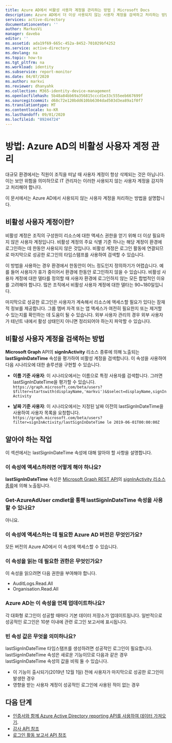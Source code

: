 ```yaml
---
title: Azure AD에서 비활성 사용자 계정을 관리하는 방법 | Microsoft Docs
description: Azure AD에서 더 이상 사용되지 않는 사용자 계정을 검색하고 처리하는 방법을 알아봅니다.
services: active-directory
documentationcenter: ''
author: MarkusVi
manager: daveba
editor: ''
ms.assetid: ada19f69-665c-452a-8452-701029bf4252
ms.service: active-directory
ms.devlang: na
ms.topic: how-to
ms.tgt_pltfrm: na
ms.workload: identity
ms.subservice: report-monitor
ms.date: 04/07/2020
ms.author: markvi
ms.reviewer: dhanyahk
ms.collection: M365-identity-device-management
ms.openlocfilehash: 5b48a84bb69a356815cccd1e33c555eeb667699f
ms.sourcegitcommit: d68c72e120bdd610bb6304dad503d3ea89a1f0f7
ms.translationtype: MT
ms.contentlocale: ko-KR
ms.lasthandoff: 09/01/2020
ms.locfileid: "89244724"
---
```

# <a name="how-to-manage-inactive-user-accounts-in-azure-ad"></a>방법: Azure AD의 비활성 사용자 계정 관리

대규모 환경에서는 직원이 조직을 떠날 때 사용자 계정이 항상 삭제되는 것은 아닙니다. 이는 보안 위험을 의미하므로 IT 관리자는 이러한 사용되지 않는 사용자 계정을 감지하고 처리해야 합니다.

이 문서에서는 Azure AD에서 사용되지 않는 사용자 계정을 처리하는 방법을 설명합니다. 

## <a name="what-are-inactive-user-accounts"></a>비활성 사용자 계정이란?

비활성 계정은 조직의 구성원이 리소스에 대한 액세스 권한을 얻기 위해 더 이상 필요하지 않은 사용자 계정입니다. 비활성 계정의 주요 식별 기준 하나는 해당 계정이 환경에 로그인하는 데 한동안 사용되지 않은 것입니다. 비활성 계정은 로그인 활동에 연결되므로 마지막으로 성공한 로그인의 타임스탬프를 사용하여 검색할 수 있습니다. 

이 방법을 사용하는 경우 환경에서 한동안이 어느 정도인지 정의하기가 어렵습니다. 예를 들어 사용자가 휴가 중이어서 환경에 한동안 로그인하지 않을 수 있습니다. 비활성 사용자 계정에 대한 델타를 정의할 때 사용자 환경에 로그인하지 않는 모든 합법적인 이유를 고려해야 합니다. 많은 조직에서 비활성 사용자 계정에 대한 델타는 90~180일입니다. 

마지막으로 성공한 로그인은 사용자가 계속해서 리소스에 액세스할 필요가 있다는 잠재적 정보를 제공합니다.  그룹 멤버 자격 또는 앱 액세스가 여전히 필요한지 또는 제거할 수 있는지를 확인하는 데 도움이 될 수 있습니다. 외부 사용자 관리의 경우 외부 사용자가 테넌트 내에서 활성 상태인지 아니면 정리되어야 하는지 파악할 수 있습니다. 

    
## <a name="how-to-detect-inactive-user-accounts"></a>비활성 사용자 계정을 검색하는 방법

**Microsoft Graph** API의 **signInActivity** 리소스 종류에 의해 노출되는 **lastSignInDateTime** 속성을 평가하여 비활성 계정을 검색합니다. 이 속성을 사용하여 다음 시나리오에 대한 솔루션을 구현할 수 있습니다.

- **이름 기준 사용자**: 이 시나리오에서는 이름으로 특정 사용자를 검색합니다. 그러면 lastSignInDateTime을 평가할 수 있습니다. `https://graph.microsoft.com/beta/users?$filter=startswith(displayName,'markvi')&$select=displayName,signInActivity`

- **날짜 기준 사용자**: 이 시나리오에서는 지정된 날짜 이전의 lastSignInDateTime을 사용하여 사용자 목록을 요청합니다. `https://graph.microsoft.com/beta/users?filter=signInActivity/lastSignInDateTime le 2019-06-01T00:00:00Z`






## <a name="what-you-need-to-know"></a>알아야 하는 작업

이 섹션에서는 lastSignInDateTime 속성에 대해 알아야 할 사항을 설명합니다.

### <a name="how-can-i-access-this-property"></a>이 속성에 액세스하려면 어떻게 해야 하나요?

**lastSignInDateTime** 속성은 [Microsoft Graph REST API](/graph/overview?view=graph-rest-beta#whats-in-microsoft-graph)의 [signInActivity 리소스 종류](/graph/api/resources/signinactivity?view=graph-rest-beta)에 의해 노출됩니다.   

### <a name="is-the-lastsignindatetime-property-available-through-the-get-azureaduser-cmdlet"></a>Get-AzureAdUser cmdlet을 통해 lastSignInDateTime 속성을 사용할 수 있나요?

아니요.

### <a name="what-edition-of-azure-ad-do-i-need-to-access-the-property"></a>이 속성에 액세스하는 데 필요한 Azure AD 버전은 무엇인가요?

모든 버전의 Azure AD에서 이 속성에 액세스할 수 있습니다.

### <a name="what-permission-do-i-need-to-read-the-property"></a>이 속성을 읽는 데 필요한 권한은 무엇인가요?

이 속성을 읽으려면 다음 권한을 부여해야 합니다. 

- AuditLogs.Read.All
- Organisation.Read.All  


### <a name="when-does-azure-ad-update-the-property"></a>Azure AD는 이 속성을 언제 업데이트하나요?

각 대화형 로그인이 성공할 때마다 기본 데이터 저장소가 업데이트됩니다. 일반적으로 성공적인 로그인은 10분 이내에 관련 로그인 보고서에 표시됩니다.
 

### <a name="what-does-a-blank-property-value-mean"></a>빈 속성 값은 무엇을 의미하나요?

lastSignInDateTime 타임스탬프를 생성하려면 성공적인 로그인이 필요합니다. lastSignInDateTime 속성은 새로운 기능이므로 다음과 같은 경우 lastSignInDateTime 속성의 값을 비워 둘 수 있습니다.

- 이 기능이 출시되기(2019년 12월 1일) 전에 사용자가 마지막으로 성공한 로그인이 발생한 경우
- 영향을 받는 사용자 계정이 성공적인 로그인에 사용된 적이 없는 경우

## <a name="next-steps"></a>다음 단계

* [인증서와 함께 Azure Active Directory reporting API를 사용하여 데이터 가져오기](tutorial-access-api-with-certificates.md).
* [감사 API 참조](/graph/api/resources/directoryaudit?view=graph-rest-beta) 
* [로그인 활동 보고서 API 참조](/graph/api/resources/signin?view=graph-rest-beta)
